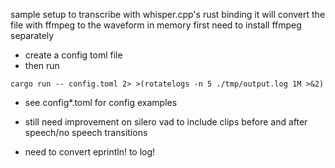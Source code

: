 sample setup to transcribe with whisper.cpp's rust binding
it will convert the file with ffmpeg to the waveform in memory first
need to install ffmpeg separately

- create a config toml file
- then run
```
cargo run -- config.toml 2> >(rotatelogs -n 5 ./tmp/output.log 1M >&2)
```
- see config*.toml for config examples

- still need improvement on silero vad to include clips before and after speech/no speech transitions

- need to convert eprintln! to log!
